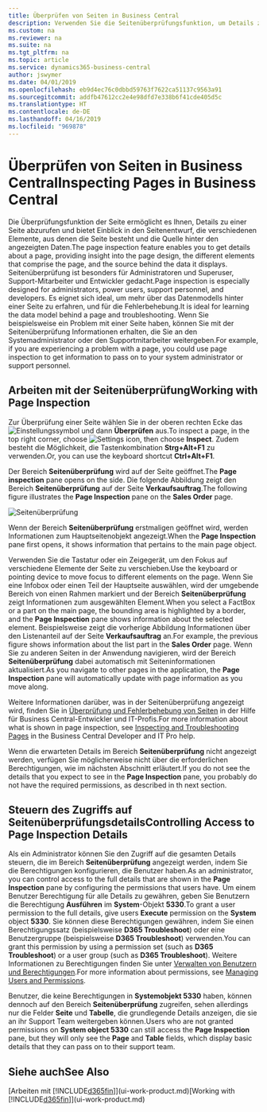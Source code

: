 ```yaml
---
title: Überprüfen von Seiten in Business Central
description: Verwenden Sie die Seitenüberprüfungsfunktion, um Details zum Seitenentwurf und zur Datenquelle anzuzeigen. Der Seiteninspektor eignet sich ideal zum Beheben von Problemen mit Ihren Daten.
ms.custom: na
ms.reviewer: na
ms.suite: na
ms.tgt_pltfrm: na
ms.topic: article
ms.service: dynamics365-business-central
author: jswymer
ms.date: 04/01/2019
ms.openlocfilehash: eb9d4ec76c0dbbd59763f7622ca51137c9563a91
ms.sourcegitcommit: addfb47612cc2e4e98dfd7e338b6f41cde405d5c
ms.translationtype: HT
ms.contentlocale: de-DE
ms.lasthandoff: 04/16/2019
ms.locfileid: "969878"
---
```

# <a name="inspecting-pages-in-business-central"></a><span data-ttu-id="f4c36-104">Überprüfen von Seiten in Business Central</span><span class="sxs-lookup"><span data-stu-id="f4c36-104">Inspecting Pages in Business Central</span></span>

<span data-ttu-id="f4c36-105">Die Überprüfungsfunktion der Seite ermöglicht es Ihnen, Details zu einer Seite abzurufen und bietet Einblick in den Seitenentwurf, die verschiedenen Elemente, aus denen die Seite besteht und die Quelle hinter den angezeigten Daten.</span><span class="sxs-lookup"><span data-stu-id="f4c36-105">The page inspection feature enables you to get details about a page, providing insight into the page design, the different elements that comprise the page, and the source behind the data it displays.</span></span> <span data-ttu-id="f4c36-106">Seitenüberprüfung ist besonders für Administratoren und Superuser, Support-Mitarbeiter und Entwickler gedacht.</span><span class="sxs-lookup"><span data-stu-id="f4c36-106">Page inspection is especially designed for administrators, power users, support personnel, and developers.</span></span> <span data-ttu-id="f4c36-107">Es eignet sich ideal, um mehr über das Datenmodells hinter einer Seite zu erfahren, und für die Fehlerbehebung.</span><span class="sxs-lookup"><span data-stu-id="f4c36-107">It is ideal for learning the data model behind a page and troubleshooting.</span></span> <span data-ttu-id="f4c36-108">Wenn Sie beispielsweise ein Problem mit einer Seite haben, können Sie mit der Seitenüberprüfung Informationen erhalten, die Sie an den Systemadministrator oder den Supportmitarbeiter weitergeben.</span><span class="sxs-lookup"><span data-stu-id="f4c36-108">For example, if you are experiencing a problem with a page, you could use page inspection to get information to pass on to your system administrator or support personnel.</span></span>

## <a name="working-with-page-inspection"></a><span data-ttu-id="f4c36-109">Arbeiten mit der Seitenüberprüfung</span><span class="sxs-lookup"><span data-stu-id="f4c36-109">Working with Page Inspection</span></span>

<span data-ttu-id="f4c36-110">Zur Überprüfung einer Seite wählen Sie in der oberen rechten Ecke das ![Einstellungssymbol](media/ui-experience/settings_icon_small.png) und dann **Überprüfen** aus.</span><span class="sxs-lookup"><span data-stu-id="f4c36-110">To inspect a page, in the top right corner, choose ![Settings icon](media/ui-experience/settings_icon_small.png), then choose **Inspect**.</span></span> <span data-ttu-id="f4c36-111">Zudem besteht die Möglichkeit, die Tastenkombination **Strg+Alt+F1** zu verwenden.</span><span class="sxs-lookup"><span data-stu-id="f4c36-111">Or, you can use the keyboard shortcut **Ctrl+Alt+F1**.</span></span>

<span data-ttu-id="f4c36-112">Der Bereich **Seitenüberprüfung** wird auf der Seite geöffnet.</span><span class="sxs-lookup"><span data-stu-id="f4c36-112">The **Page inspection** pane opens on the side.</span></span> <span data-ttu-id="f4c36-113">Die folgende Abbildung zeigt den Bereich **Seitenüberprüfung** auf der Seite **Verkaufsauftrag**.</span><span class="sxs-lookup"><span data-stu-id="f4c36-113">The following figure illustrates the **Page Inspection** pane on the **Sales Order** page.</span></span>

![Seitenüberprüfung](media/page-inspection-example.png)

<span data-ttu-id="f4c36-115">Wenn der Bereich **Seitenüberprüfung** erstmaligen geöffnet wird, werden Informationen zum Hauptseitenobjekt angezeigt.</span><span class="sxs-lookup"><span data-stu-id="f4c36-115">When the **Page Inspection** pane first opens, it shows information that pertains to the main page object.</span></span>

<span data-ttu-id="f4c36-116">Verwenden Sie die Tastatur oder ein Zeigegerät, um den Fokus auf verschiedene Elemente der Seite zu verschieben.</span><span class="sxs-lookup"><span data-stu-id="f4c36-116">Use the keyboard or pointing device to move focus to different elements on the page.</span></span> <span data-ttu-id="f4c36-117">Wenn Sie eine Infobox oder einen Teil der Hauptseite auswählen, wird der umgebende Bereich von einen Rahmen markiert und der Bereich **Seitenüberprüfung** zeigt Informationen zum ausgewählten Element.</span><span class="sxs-lookup"><span data-stu-id="f4c36-117">When you select a FactBox or a part on the main page, the bounding area is highlighted by a border, and the **Page Inspection** pane shows information about the selected element.</span></span> <span data-ttu-id="f4c36-118">Beispielsweise zeigt die vorherige Abbildung Informationen über den Listenanteil auf der Seite **Verkaufsauftrag** an.</span><span class="sxs-lookup"><span data-stu-id="f4c36-118">For example, the previous figure shows information about the list part in the **Sales Order** page.</span></span> <span data-ttu-id="f4c36-119">Wenn Sie zu anderen Seiten in der Anwendung navigieren, wird der Bereich **Seitenüberprüfung** dabei automatisch mit Seiteninformationen aktualisiert.</span><span class="sxs-lookup"><span data-stu-id="f4c36-119">As you navigate to other pages in the application, the **Page Inspection** pane will automatically update with page information as you move along.</span></span>

<span data-ttu-id="f4c36-120">Weitere Informationen darüber, was in der Seitenüberprüfung angezeigt wird, finden Sie in [Überprüfung und Fehlerbehebung von Seiten](https://docs.microsoft.com/en-us/dynamics365/business-central/dev-itpro/developer/devenv-inspecting-pages) in der Hilfe für Business Central-Entwickler und IT-Profis.</span><span class="sxs-lookup"><span data-stu-id="f4c36-120">For more information about what is shown in page inspection, see [Inspecting and Troubleshooting Pages](https://docs.microsoft.com/en-us/dynamics365/business-central/dev-itpro/developer/devenv-inspecting-pages) in the Business Central Developer and IT Pro help.</span></span>

<span data-ttu-id="f4c36-121">Wenn die erwarteten Details im Bereich **Seitenüberprüfung** nicht angezeigt werden, verfügen Sie möglicherweise nicht über die erforderlichen Berechtigungen, wie im nächsten Abschnitt erläutert.</span><span class="sxs-lookup"><span data-stu-id="f4c36-121">If you do not see the details that you expect to see in the **Page Inspection** pane, you probably do not have the required permissions, as described in th next section.</span></span>

## <a name="controlling-access-to-page-inspection-details"></a><span data-ttu-id="f4c36-122">Steuern des Zugriffs auf Seitenüberprüfungsdetails</span><span class="sxs-lookup"><span data-stu-id="f4c36-122">Controlling Access to Page Inspection Details</span></span>

<span data-ttu-id="f4c36-123">Als ein Administrator können Sie den Zugriff auf die gesamten Details steuern, die im Bereich **Seitenüberprüfung** angezeigt werden, indem Sie die Berechtigungen konfigurieren, die Benutzer haben.</span><span class="sxs-lookup"><span data-stu-id="f4c36-123">As an administrator, you can control access to the full details that are shown in the **Page Inspection** pane by configuring the permissions that users have.</span></span> <span data-ttu-id="f4c36-124">Um einem Benutzer Berechtigung für alle Details zu gewähren, geben Sie Benutzern die Berechtigung **Ausführen** im **System**-Objekt **5330**.</span><span class="sxs-lookup"><span data-stu-id="f4c36-124">To grant a user permission to the full details, give users **Execute** permission on the **System** object **5330**.</span></span> <span data-ttu-id="f4c36-125">Sie können diese Berechtigungen gewähren, indem Sie einen Berechtigungssatz (beispielsweise **D365 Troubleshoot**) oder eine Benutzergruppe (beispielsweise **D365 Troubleshoot**) verwenden.</span><span class="sxs-lookup"><span data-stu-id="f4c36-125">You can grant this permission by using a permission set (such as **D365 Troubleshoot**) or a user group (such as **D365 Troubleshoot**).</span></span> <span data-ttu-id="f4c36-126">Weitere Informationen zu Berechtigungen finden Sie unter [Verwalten von Benutzern und Berechtigungen](ui-how-users-permissions.md).</span><span class="sxs-lookup"><span data-stu-id="f4c36-126">For more information about permissions, see [Managing Users and Permissions](ui-how-users-permissions.md).</span></span>

<span data-ttu-id="f4c36-127">Benutzer, die keine Berechtigungen in **Systemobjekt 5330** haben, können dennoch auf den Bereich **Seitenüberprüfung** zugreifen, sehen allerdings nur die Felder **Seite** und **Tabelle**, die grundlegende Details anzeigen, die sie an ihr Support Team weitergeben können.</span><span class="sxs-lookup"><span data-stu-id="f4c36-127">Users who are not granted permissions on **System object 5330** can still access the **Page Inspection** pane, but they will only see the **Page** and **Table** fields, which display basic details that they can pass on to their support team.</span></span>

## <a name="see-also"></a><span data-ttu-id="f4c36-128">Siehe auch</span><span class="sxs-lookup"><span data-stu-id="f4c36-128">See Also</span></span>

<span data-ttu-id="f4c36-129">[Arbeiten mit [!INCLUDE[d365fin](includes/d365fin_md.md)]](ui-work-product.md)</span><span class="sxs-lookup"><span data-stu-id="f4c36-129">[Working with [!INCLUDE[d365fin](includes/d365fin_md.md)]](ui-work-product.md)</span></span>  
